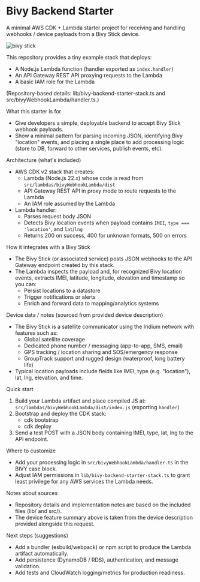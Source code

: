 # Bivy Backend Starter

A minimal AWS CDK + Lambda starter project for receiving and handling webhooks / device payloads from a Bivy Stick device.

![bivy stick](https://bivystick.com/wp-content/uploads/2024/05/bivy-Mesh-BNG77-768x905.jpg "Bivy Stick")

This repository provides a tiny example stack that deploys:
- A Node.js Lambda function (handler exported as `index.handler`)
- An API Gateway REST API proxying requests to the Lambda
- A basic IAM role for the Lambda

(Repository-based details: lib/bivy-backend-starter-stack.ts and src/bivyWebhookLambda/handler.ts.)

What this starter is for
- Give developers a simple, deployable backend to accept Bivy Stick webhook payloads.
- Show a minimal pattern for parsing incoming JSON, identifying Bivy "location" events, and placing a single place to add processing logic (store to DB, forward to other services, publish events, etc).

Architecture (what's included)
- AWS CDK v2 stack that creates:
  - Lambda (Node.js 22.x) whose code is read from `src/lambdas/bivyWebhookLambda/dist`
  - API Gateway REST API in proxy mode to route requests to the Lambda
  - An IAM role assumed by the Lambda
- Lambda handler:
  - Parses request body JSON
  - Detects Bivy location events when payload contains `IMEI`, `type === 'location'`, and `lat`/`lng`
  - Returns 200 on success, 400 for unknown formats, 500 on errors

How it integrates with a Bivy Stick
- The Bivy Stick (or associated service) posts JSON webhooks to the API Gateway endpoint created by this stack.
- The Lambda inspects the payload and, for recognized Bivy location events, extracts IMEI, latitude, longitude, elevation and timestamp so you can:
  - Persist locations to a datastore
  - Trigger notifications or alerts
  - Enrich and forward data to mapping/analytics systems

Device data / notes (sourced from provided device description)
- The Bivy Stick is a satellite communicator using the Iridium network with features such as:
  - Global satellite coverage
  - Dedicated phone number / messaging (app-to-app, SMS, email)
  - GPS tracking / location sharing and SOS/emergency response
  - GroupTrack support and rugged design (waterproof, long battery life)
- Typical location payloads include fields like IMEI, type (e.g. "location"), lat, lng, elevation, and time.

Quick start
1. Build your Lambda artifact and place compiled JS at:
   `src/lambdas/bivyWebhookLambda/dist/index.js` (exporting `handler`)
2. Bootstrap and deploy the CDK stack:
   - cdk bootstrap
   - cdk deploy
3. Send a test POST with a JSON body containing IMEI, type, lat, lng to the API endpoint.

Where to customize
- Add your processing logic in `src/bivyWebhookLambda/handler.ts` in the BIVY case block.
- Adjust IAM permissions in `lib/bivy-backend-starter-stack.ts` to grant least privilege for any AWS services the Lambda needs.

Notes about sources
- Repository details and implementation notes are based on the included files (lib/ and src/).
- The device feature summary above is taken from the device description provided alongside this request.

Next steps (suggestions)
- Add a bundler (esbuild/webpack) or npm script to produce the Lambda artifact automatically.
- Add persistence (DynamoDB / RDS), authentication, and message validation.
- Add tests and CloudWatch logging/metrics for production readiness.